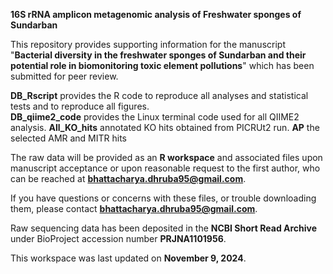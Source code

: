 **16S rRNA amplicon metagenomic analysis of Freshwater sponges of Sundarban**

This repository provides supporting information for the manuscript "**Bacterial diversity in the freshwater sponges of Sundarban and their potential role in biomonitoring toxic element pollutions**" which has been submitted for peer review.

**DB_Rscript** provides the R code to reproduce all analyses and statistical tests and to reproduce all figures.  
**DB_qiime2_code** provides the Linux terminal code used for all QIIME2 analysis.  **All_KO_hits**  annotated KO hits obtained from PICRUt2 run.  **AP** the selected AMR and MITR hits

The raw data will be provided as an **R workspace** and associated files upon manuscript acceptance or upon reasonable request to the first author, who can be reached at **bhattacharya.dhruba95@gmail.com**.

If you have questions or concerns with these files, or trouble downloading them, please contact **bhattacharya.dhruba95@gmail.com**.

Raw sequencing data has been deposited in the **NCBI Short Read Archive** under BioProject accession number **PRJNA1101956**.

This workspace was last updated on **November 9, 2024**.
